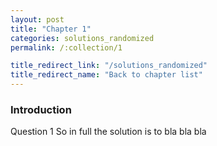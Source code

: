 ```yaml
---
layout: post
title: "Chapter 1"
categories: solutions_randomized
permalink: /:collection/1

title_redirect_link: "/solutions_randomized"
title_redirect_name: "Back to chapter list"
---
```


### Introduction

Question 1
So in full the solution is to bla bla bla